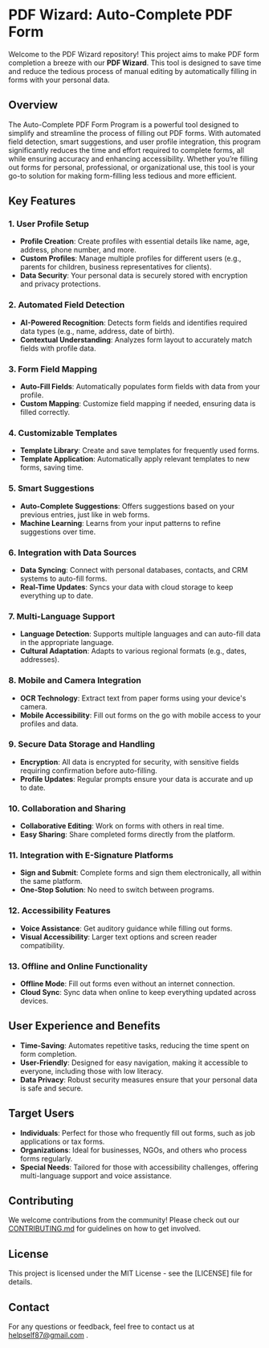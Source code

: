 # PDF Wizard: Auto-Complete PDF Form

Welcome to the PDF Wizard repository! This project aims to make PDF form completion a breeze with our **PDF Wizard**. This tool is designed to save time and reduce the tedious process of manual editing by automatically filling in forms with your personal data.

## Overview

The Auto-Complete PDF Form Program is a powerful tool designed to simplify and streamline the process of filling out PDF forms. With automated field detection, smart suggestions, and user profile integration, this program significantly reduces the time and effort required to complete forms, all while ensuring accuracy and enhancing accessibility. Whether you’re filling out forms for personal, professional, or organizational use, this tool is your go-to solution for making form-filling less tedious and more efficient.

## Key Features

### 1. User Profile Setup
- **Profile Creation**: Create profiles with essential details like name, age, address, phone number, and more.
- **Custom Profiles**: Manage multiple profiles for different users (e.g., parents for children, business representatives for clients).
- **Data Security**: Your personal data is securely stored with encryption and privacy protections.

### 2. Automated Field Detection
- **AI-Powered Recognition**: Detects form fields and identifies required data types (e.g., name, address, date of birth).
- **Contextual Understanding**: Analyzes form layout to accurately match fields with profile data.

### 3. Form Field Mapping
- **Auto-Fill Fields**: Automatically populates form fields with data from your profile.
- **Custom Mapping**: Customize field mapping if needed, ensuring data is filled correctly.

### 4. Customizable Templates
- **Template Library**: Create and save templates for frequently used forms.
- **Template Application**: Automatically apply relevant templates to new forms, saving time.

### 5. Smart Suggestions
- **Auto-Complete Suggestions**: Offers suggestions based on your previous entries, just like in web forms.
- **Machine Learning**: Learns from your input patterns to refine suggestions over time.

### 6. Integration with Data Sources
- **Data Syncing**: Connect with personal databases, contacts, and CRM systems to auto-fill forms.
- **Real-Time Updates**: Syncs your data with cloud storage to keep everything up to date.

### 7. Multi-Language Support
- **Language Detection**: Supports multiple languages and can auto-fill data in the appropriate language.
- **Cultural Adaptation**: Adapts to various regional formats (e.g., dates, addresses).

### 8. Mobile and Camera Integration
- **OCR Technology**: Extract text from paper forms using your device's camera.
- **Mobile Accessibility**: Fill out forms on the go with mobile access to your profiles and data.

### 9. Secure Data Storage and Handling
- **Encryption**: All data is encrypted for security, with sensitive fields requiring confirmation before auto-filling.
- **Profile Updates**: Regular prompts ensure your data is accurate and up to date.

### 10. Collaboration and Sharing
- **Collaborative Editing**: Work on forms with others in real time.
- **Easy Sharing**: Share completed forms directly from the platform.

### 11. Integration with E-Signature Platforms
- **Sign and Submit**: Complete forms and sign them electronically, all within the same platform.
- **One-Stop Solution**: No need to switch between programs.

### 12. Accessibility Features
- **Voice Assistance**: Get auditory guidance while filling out forms.
- **Visual Accessibility**: Larger text options and screen reader compatibility.

### 13. Offline and Online Functionality
- **Offline Mode**: Fill out forms even without an internet connection.
- **Cloud Sync**: Sync data when online to keep everything updated across devices.

## User Experience and Benefits
- **Time-Saving**: Automates repetitive tasks, reducing the time spent on form completion.
- **User-Friendly**: Designed for easy navigation, making it accessible to everyone, including those with low literacy.
- **Data Privacy**: Robust security measures ensure that your personal data is safe and secure.

## Target Users
- **Individuals**: Perfect for those who frequently fill out forms, such as job applications or tax forms.
- **Organizations**: Ideal for businesses, NGOs, and others who process forms regularly.
- **Special Needs**: Tailored for those with accessibility challenges, offering multi-language support and voice assistance.

## Contributing
We welcome contributions from the community! Please check out our [CONTRIBUTING.md](CONTRIBUTING.md) for guidelines on how to get involved.

## License
This project is licensed under the MIT License - see the [LICENSE] file for details.

## Contact
For any questions or feedback, feel free to contact us at helpself87@gmail.com .
